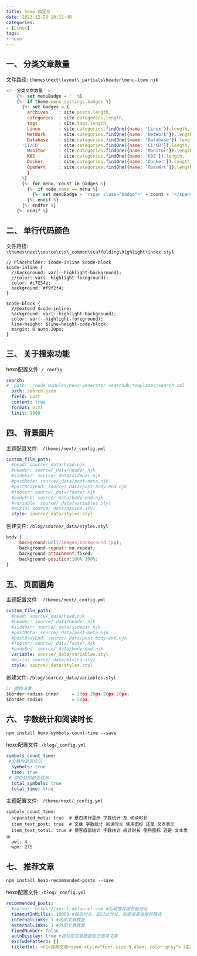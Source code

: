 ```yaml
---
title: hexo 自定义
date: 2023-12-28 10:15:40
categories: 
- [Linux]
tags: 
- hexo
---
```



## 一、 分类文章数量

文件路径: ``` themes\next\layout\_partials\header\menu-item.njk ```

``` javascript
<!--分类文章数量-->
    {%- set menuBadge = '' %}
    {%- if theme.menu_settings.badges %}
      {%- set badges = {
        archives    : site.posts.length,
        categories  : site.categories.length,
        tags        : site.tags.length,
        Linux       : site.categories.findOne({name: 'Linux'}).length,
        NetWork     : site.categories.findOne({name: 'NetWork'}).length,
        Database    : site.categories.findOne({name: 'Database'}).length,
      'CI/CD'       : site.categories.findOne({name: 'CI/CD'}).length,
        Monitor     : site.categories.findOne({name: 'Monitor'}).length,
        K8S         : site.categories.findOne({name: 'K8S'}).length,
        Docker      : site.categories.findOne({name: 'Docker'}).length,
        OpenWrt     : site.categories.findOne({name: 'OpenWrt'}).length
        }
      %}
      {%- for menu, count in badges %}
        {%- if node.name == menu %}
          {%- set menuBadge = '<span class="badge">' + count + '</span>' %}
        {%- endif %}
      {%- endfor %}
    {%- endif %}
```

## 二、 单行代码颜色

文件路径: ```\themes\next\source\css\_common\scaffolding\highlight\index.styl```

```
// Placeholder: $code-inline $code-block
$code-inline {
  //background: var(--highlight-background);
  //color: var(--highlight-foreground);
  color: #c7254e;
  background: #f9f2f4;
}

$code-block {
  //@extend $code-inline;
  background: var(--highlight-background);
  color: var(--highlight-foreground);
  line-height: $line-height-code-block;
  margin: 0 auto 20px;
}
```


## 三、 关于搜索功能

hexo配置文件: ```/_config```

``` yml
search:
#  path: ./node_modules/hexo-generator-searchdb/templates/search.xml
  path: search.json
  field: post
  content: true
  format: html
  limit: 1000
```


## 四、 背景图片

主题配置文件: ``` /themes/next/_config.yml```

```yml
custom_file_path:
  #head: source/_data/head.njk
  #header: source/_data/header.njk
  #sidebar: source/_data/sidebar.njk
  #postMeta: source/_data/post-meta.njk
  #postBodyEnd: source/_data/post-body-end.njk
  #footer: source/_data/footer.njk
  #bodyEnd: source/_data/body-end.njk
  #variable: source/_data/variables.styl
  #mixin: source/_data/mixins.styl
  style: source/_data/styles.styl
```

创建文件: ``` /blog/source/_data/styles.styl ```

``` javascript
body {
     background:url(/images/background.jpg);
     background-repeat: no-repeat;
     background-attachment:fixed;
     background-position:100% 100%;
}
```

## 五、 页面圆角

主题配置文件: ``` /themes/next/_config.yml```

```yml
custom_file_path:
  #head: source/_data/head.njk
  #header: source/_data/header.njk
  #sidebar: source/_data/sidebar.njk
  #postMeta: source/_data/post-meta.njk
  #postBodyEnd: source/_data/post-body-end.njk
  #footer: source/_data/footer.njk
  #bodyEnd: source/_data/body-end.njk
  variable: source/_data/variables.styl
  #mixin: source/_data/mixins.styl
  style: source/_data/styles.styl
```

创建文件: ``` /blog/source/_data/variables.styl ```

``` javascript
// 圆角设置
$border-radius-inner     = 20px 20px 20px 20px;
$border-radius           = 20px;
```


## 六、 字数统计和阅读时长

``` npm install hexo-symbols-count-time --save ```

hexo配置文件: ```/blog/_config.yml```

``` yml
symbols_count_time:
 #文章内是否显示
  symbols: true
  time: true
 # 网页底部是否显示
  total_symbols: true
  total_time: true
```

主题配置文件: ``` /theme/next/_config.yml```
```
symbols_count_time:
  separated_meta: true  # 是否换行显示 字数统计 及 阅读时长
  item_text_post: true  # 文章 字数统计 阅读时长 使用图标 还是 文本表示
  item_text_total: true # 博客底部统计 字数统计 阅读时长 使用图标 还是 文本表示
  awl: 4
  wpm: 275
```

## 七、 推荐文章

``` npm install hexo-recommended-posts --save ```

hexo配置文件: ```/blog/_config.yml```

``` yml
recommended_posts:
  #server: https://api.truelaurel.com #后端推荐服务器地址
  timeoutInMillis: 10000 #服务时长，超过此时长，则使用离线推荐模式
  internalLinks: 3 #内部文章数量
  externalLinks: 1 #外部文章数量
  fixedNumber: false
  autoDisplay: true #自动在文章底部显示推荐文章
  excludePattern: []
  titleHtml: <h1>推荐文章<span style="font-size:0.45em; color:gray">（由<a href="https://github.com/huiwang/hexo-recommended-posts">hexo文章推荐插件</a>驱动）</span></h1> #自定义标题
```
